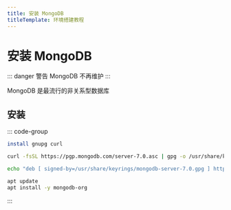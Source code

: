 ```yaml
---
title: 安装 MongoDB
titleTemplate: 环境搭建教程
---
```


# 安装 MongoDB

::: danger 警告
MongoDB 不再维护
:::

MongoDB 是最流行的非关系型数据库

## 安装

::: code-group

```bash [安装gnupg]
install gnupg curl
```

```bash [导入公共GPG密钥]
curl -fsSL https://pgp.mongodb.com/server-7.0.asc | gpg -o /usr/share/keyrings/mongodb-server-7.0.gpg --dearmor
```

```bash [添加apt源]
echo "deb [ signed-by=/usr/share/keyrings/mongodb-server-7.0.gpg ] http://repo.mongodb.org/apt/debian bookworm/mongodb-org/7.0 main" | tee /etc/apt/sources.list.d/mongodb-org-7.0.list
```

```bash [安装]
apt update
apt install -y mongodb-org
```

:::
